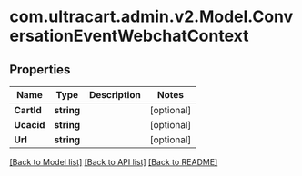 
# com.ultracart.admin.v2.Model.ConversationEventWebchatContext

## Properties

Name | Type | Description | Notes
------------ | ------------- | ------------- | -------------
**CartId** | **string** |  | [optional] 
**Ucacid** | **string** |  | [optional] 
**Url** | **string** |  | [optional] 

[[Back to Model list]](../README.md#documentation-for-models)
[[Back to API list]](../README.md#documentation-for-api-endpoints)
[[Back to README]](../README.md)

